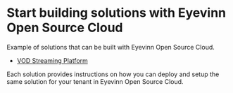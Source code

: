 # Start building solutions with Eyevinn Open Source Cloud

Example of solutions that can be built with Eyevinn Open Source Cloud.

- [VOD Streaming Platform](vod-streaming-platform/README.md)

Each solution provides instructions on how you can deploy and setup the same solution for your tenant in Eyevinn Open Source Cloud.